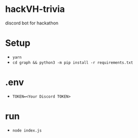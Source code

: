 # hackVH-trivia
discord bot for hackathon
# Setup
- `yarn`
- `cd graph && python3 -m pip install -r requirements.txt`

# .env
- `TOKEN=<Your Discord TOKEN>`

# run
- `node index.js`
